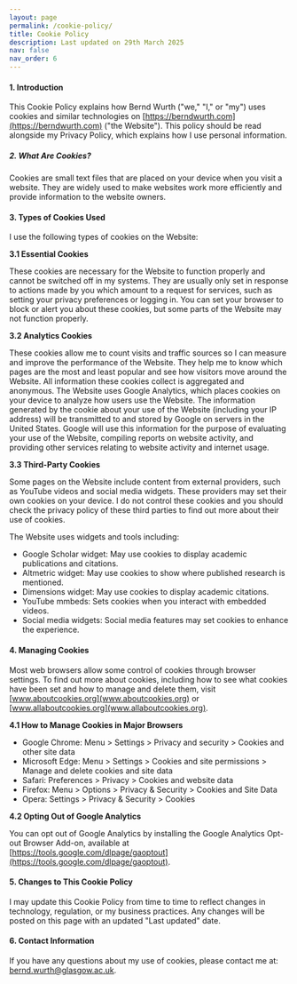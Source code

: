 ```yaml
---
layout: page
permalink: /cookie-policy/
title: Cookie Policy
description: Last updated on 29th March 2025
nav: false
nav_order: 6
---
```


#### **1. Introduction**

This Cookie Policy explains how Bernd Wurth ("we," "I," or "my") uses cookies and similar technologies on [https://berndwurth.com](https://berndwurth.com) ("the Website"). This policy should be read alongside my Privacy Policy, which explains how I use personal information.

##### **2. What Are Cookies?**

Cookies are small text files that are placed on your device when you visit a website. They are widely used to make websites work more efficiently and provide information to the website owners.

#### **3. Types of Cookies Used**

I use the following types of cookies on the Website:

**3.1 Essential Cookies**

These cookies are necessary for the Website to function properly and cannot be switched off in my systems. They are usually only set in response to actions made by you which amount to a request for services, such as setting your privacy preferences or logging in. You can set your browser to block or alert you about these cookies, but some parts of the Website may not function properly.

**3.2 Analytics Cookies**

These cookies allow me to count visits and traffic sources so I can measure and improve the performance of the Website. They help me to know which pages are the most and least popular and see how visitors move around the Website. All information these cookies collect is aggregated and anonymous.
The Website uses Google Analytics, which places cookies on your device to analyze how users use the Website. The information generated by the cookie about your use of the Website (including your IP address) will be transmitted to and stored by Google on servers in the United States. Google will use this information for the purpose of evaluating your use of the Website, compiling reports on website activity, and providing other services relating to website activity and internet usage.

**3.3 Third-Party Cookies**

Some pages on the Website include content from external providers, such as YouTube videos and social media widgets. These providers may set their own cookies on your device. I do not control these cookies and you should check the privacy policy of these third parties to find out more about their use of cookies.

The Website uses widgets and tools including:

- Google Scholar widget: May use cookies to display academic publications and citations.
- Altmetric widget: May use cookies to show where published research is mentioned.
- Dimensions widget: May use cookies to display academic citations.
- YouTube mmbeds: Sets cookies when you interact with embedded videos.
- Social media widgets: Social media features may set cookies to enhance the experience.

#### **4. Managing Cookies**

Most web browsers allow some control of cookies through browser settings. To find out more about cookies, including how to see what cookies have been set and how to manage and delete them, visit [www.aboutcookies.org](www.aboutcookies.org) or [www.allaboutcookies.org](www.allaboutcookies.org).

**4.1 How to Manage Cookies in Major Browsers**

- Google Chrome: Menu > Settings > Privacy and security > Cookies and other site data
- Microsoft Edge: Menu > Settings > Cookies and site permissions > Manage and delete cookies and site data
- Safari: Preferences > Privacy > Cookies and website data
- Firefox: Menu > Options > Privacy & Security > Cookies and Site Data
- Opera: Settings > Privacy & Security > Cookies

**4.2 Opting Out of Google Analytics**

You can opt out of Google Analytics by installing the Google Analytics Opt-out Browser Add-on, available at [https://tools.google.com/dlpage/gaoptout](https://tools.google.com/dlpage/gaoptout).

#### **5. Changes to This Cookie Policy**

I may update this Cookie Policy from time to time to reflect changes in technology, regulation, or my business practices. Any changes will be posted on this page with an updated "Last updated" date.

#### **6. Contact Information**

If you have any questions about my use of cookies, please contact me at: [bernd.wurth@glasgow.ac.uk](bernd.wurth@glasgow.ac.uk).
